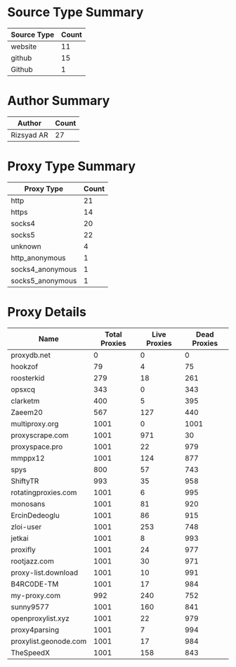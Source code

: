 # Source Type Summary

| Source Type | Count |
|-------------|-------|
| website | 11 |
| github | 15 |
| Github | 1 |


# Author Summary

| Author | Count |
|--------|-------|
| Rizsyad AR | 27 |


# Proxy Type Summary

| Proxy Type | Count |
|------------|-------|
| http | 21 |
| https | 14 |
| socks4 | 20 |
| socks5 | 22 |
| unknown | 4 |
| http_anonymous | 1 |
| socks4_anonymous | 1 |
| socks5_anonymous | 1 |


# Proxy Details

| Name | Total Proxies | Live Proxies | Dead Proxies |
|------|---------------|--------------|---------------|
| proxydb.net | 0 | 0 | 0 |
| hookzof | 79 | 4 | 75 |
| roosterkid | 279 | 18 | 261 |
| opsxcq | 343 | 0 | 343 |
| clarketm | 400 | 5 | 395 |
| Zaeem20 | 567 | 127 | 440 |
| multiproxy.org | 1001 | 0 | 1001 |
| proxyscrape.com | 1001 | 971 | 30 |
| proxyspace.pro | 1001 | 22 | 979 |
| mmppx12 | 1001 | 124 | 877 |
| spys | 800 | 57 | 743 |
| ShiftyTR | 993 | 35 | 958 |
| rotatingproxies.com | 1001 | 6 | 995 |
| monosans | 1001 | 81 | 920 |
| ErcinDedeoglu | 1001 | 86 | 915 |
| zloi-user | 1001 | 253 | 748 |
| jetkai | 1001 | 8 | 993 |
| proxifly | 1001 | 24 | 977 |
| rootjazz.com | 1001 | 30 | 971 |
| proxy-list.download | 1001 | 10 | 991 |
| B4RC0DE-TM | 1001 | 17 | 984 |
| my-proxy.com | 992 | 240 | 752 |
| sunny9577 | 1001 | 160 | 841 |
| openproxylist.xyz | 1001 | 22 | 979 |
| proxy4parsing | 1001 | 7 | 994 |
| proxylist.geonode.com | 1001 | 17 | 984 |
| TheSpeedX | 1001 | 158 | 843 |

